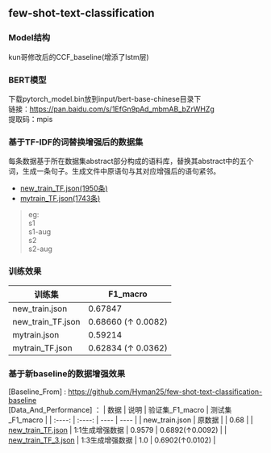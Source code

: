 ## few-shot-text-classification
### Model结构
kun哥修改后的CCF_baseline(增添了lstm层)
### BERT模型
下载pytorch_model.bin放到input/bert-base-chinese目录下<br>
链接：https://pan.baidu.com/s/1EfGn9pAd_mbmAB_bZrWHZg <br>
提取码：mpis

### 基于TF-IDF的词替换增强后的数据集
每条数据基于所在数据集abstract部分构成的语料库，替换其abstract中的五个词，生成一条句子。生成文件中原语句与其对应增强后的语句紧邻。<br>
* [new_train_TF.json(1950条)](https://github.com/H-Y-E/few-shot-text-classification_CCF-baseline/tree/main/few-shot-text-classificatoin/input/data_aug)<br>
* [mytrain_TF.json(1743条)](https://github.com/H-Y-E/few-shot-text-classification_CCF-baseline/tree/main/few-shot-text-classificatoin/input/data_aug)<br>

> eg:<br>
> s1<br>
> s1-aug<br>
> s2<br>
> s2-aug

### 训练效果
|  训练集  | F1_macro  |
|  ----  | ----  |
| new_train.json | 0.67847 |
| new_train_TF.json |0.68660 (↑ 0.0082)|
| mytrain.json  |0.59214|
|mytrain_TF.json|0.62834 (↑ 0.0362)|

### 基于新baseline的数据增强效果
[Baseline_From] : https://github.com/Hyman25/few-shot-text-classification-baseline<br>
[Data_And_Performance] ：
| 数据 | 说明 | 验证集_F1_macro | 测试集_F1_macro |
| :----: | :----: | ---- | ---- |
| new_train.json | 原数据 |   | 0.68 |
| [new_train_TF.json](https://github.com/H-Y-E/few-shot-text-classification/blob/main/few-shot-text-classificatoin/input/data_aug/new_train_TF.json) | 1:1生成增强数据 | 0.9579 | 0.6892(↑0.0092) |
| [new_train_TF_3.json](https://github.com/H-Y-E/few-shot-text-classification/blob/main/few-shot-text-classificatoin/input/data_aug/new_train_TF_3.json) | 1:3生成增强数据 | 1.0 | 0.6902(↑0.0102) |
